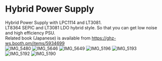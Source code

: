 # Hybrid Power Supply

Hybrid Power Supply with LPC1114 and LT3081.<br>
LT8364 SEPIC and LT3081 LDO hybrid style. So that you can get low noise and high efficiency PSU.<br>
Related book (Japanese) is available from https://ghz-ws.booth.pm/items/5934699 <br>
![IMG_5480](https://github.com/ghz-ws/LPC1114-Hybrid-PSU/assets/52226620/e2ff1280-25dc-4224-8ca8-42ac0ab7ee19)
![IMG_5646](https://github.com/ghz-ws/LPC1114-Hybrid-PSU/assets/52226620/84bd72ce-5ed1-4131-b14d-23c5ac837319)
![IMG_5649](https://github.com/ghz-ws/LPC1114-Hybrid-PSU/assets/52226620/c50b0ac9-87f6-4a68-a62e-58ab11b86f44)
![IMG_5196](https://github.com/ghz-ws/LPC1114-Hybrid-PSU/assets/52226620/a3fddc72-e6bc-48d3-bee6-21cded730a44)
![IMG_5193](https://github.com/ghz-ws/LPC1114-Hybrid-PSU/assets/52226620/e8096b32-5b3a-4679-bbbf-45eacf649276)
![IMG_5192](https://github.com/ghz-ws/LPC1114-Hybrid-PSU/assets/52226620/e673fd59-171d-4b07-8b5a-155e65efe32e)
![IMG_5190](https://github.com/ghz-ws/LPC1114-Hybrid-PSU/assets/52226620/a0ba006c-173e-4018-99a4-ebb962923edf)
